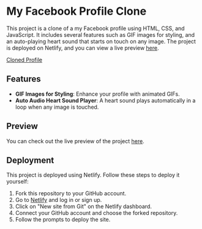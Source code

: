 # My Facebook Profile Clone

This project is a clone of a my Facebook profile using HTML, CSS, and JavaScript. It includes several features such as GIF images for styling, and an auto-playing heart sound that starts on touch on any image. The project is deployed on Netlify, and you can view a live preview [here](https://bijaya-facebook-profile.netlify.app/).

[Cloned Profile](https://www.facebook.com/Bijaya.me25)

## Features

- **GIF Images for Styling**: Enhance your profile with animated GIFs.
- **Auto Audio Heart Sound Player**: A heart sound plays automatically in a loop when any image is touched.

## Preview

You can check out the live preview of the project [here](https://me-bijaya-fb-pr0file.netlify.app/).

## Deployment

This project is deployed using Netlify. Follow these steps to deploy it yourself:

1. Fork this repository to your GitHub account.
2. Go to [Netlify](https://www.netlify.com/) and log in or sign up.
3. Click on "New site from Git" on the Netlify dashboard.
4. Connect your GitHub account and choose the forked repository.
5. Follow the prompts to deploy the site.

